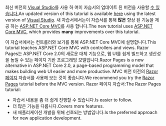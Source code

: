 <span data-ttu-id="23655-101">최신 버전의 [Visual Studio](https://visualstudio.microsoft.com/)를 사용 하 여이 자습서의 업데이트 된 버전을 사용할 [수 있습니다.](https://docs.microsoft.com/aspnet/core/tutorials/first-mvc-app/start-mvc)</span><span class="sxs-lookup"><span data-stu-id="23655-101">An updated version of this tutorial is available [here](https://docs.microsoft.com/aspnet/core/tutorials/first-mvc-app/start-mvc) using the latest version of [Visual Studio](https://visualstudio.microsoft.com/).</span></span> <span data-ttu-id="23655-102">새 자습서에서는이 자습서를 통해 **많은** 향상 된 기능을 제공 하는 [ASP.NET Core MVC](https://docs.microsoft.com/aspnet/core/mvc/)를 사용 합니다.</span><span class="sxs-lookup"><span data-stu-id="23655-102">The new tutorial uses [ASP.NET Core MVC](https://docs.microsoft.com/aspnet/core/mvc/), which provides **many** improvements over this tutorial.</span></span>

<span data-ttu-id="23655-103">이 자습서에서는 컨트롤러와 보기를 통해 ASP.NET Core MVC에 설명합니다.</span><span class="sxs-lookup"><span data-stu-id="23655-103">This tutorial teaches ASP.NET Core MVC with controllers and views.</span></span> <span data-ttu-id="23655-104">Razor Pages는 ASP.NET Core 2.0의 새로운 대체 기능으로, 웹 UI를 쉽게 빌드하고 생산성을 높일 수 있는 페이지 기반 프로그래밍 모델입니다.</span><span class="sxs-lookup"><span data-stu-id="23655-104">Razor Pages is a new alternative in ASP.NET Core 2.0, a page-based programming model that makes building web UI easier and more productive.</span></span> <span data-ttu-id="23655-105">MVC 버전 이전의 [Razor 페이지](https://docs.microsoft.com/aspnet/core/mvc/razor-pages) 자습서를 사용해 보는 것이 좋습니다.</span><span class="sxs-lookup"><span data-stu-id="23655-105">We recommend you try the [Razor Pages](https://docs.microsoft.com/aspnet/core/mvc/razor-pages) tutorial before the MVC version.</span></span> <span data-ttu-id="23655-106">Razor 페이지 자습서:</span><span class="sxs-lookup"><span data-stu-id="23655-106">The Razor Pages tutorial:</span></span>

* <span data-ttu-id="23655-107">자습서 내용을 좀 더 쉽게 진행할 수 있습니다.</span><span class="sxs-lookup"><span data-stu-id="23655-107">Is easier to follow.</span></span>
* <span data-ttu-id="23655-108">더 많은 기능을 다룹니다.</span><span class="sxs-lookup"><span data-stu-id="23655-108">Covers more features.</span></span>
* <span data-ttu-id="23655-109">새 애플리케이션 개발을 위해 선호되는 방법입니다.</span><span class="sxs-lookup"><span data-stu-id="23655-109">Is the preferred approach for new application development.</span></span>
